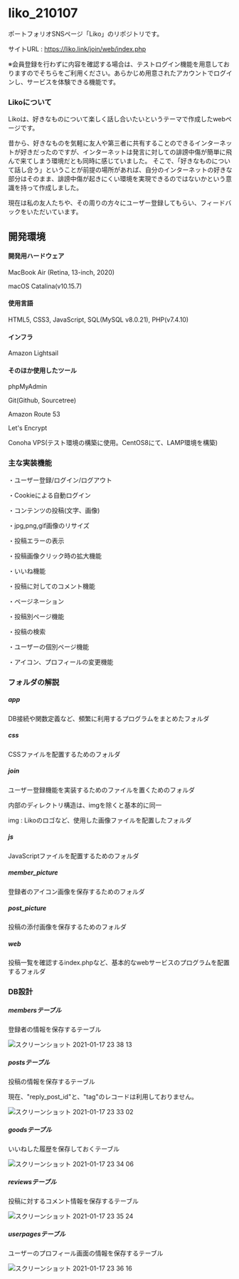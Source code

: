 # liko_210107
ポートフォリオSNSページ「Liko」のリポジトリです。

サイトURL : https://liko.link/join/web/index.php

※会員登録を行わずに内容を確認する場合は、テストログイン機能を用意しておりますのでそちらをご利用ください。あらかじめ用意されたアカウントでログインし、サービスを体験できる機能です。

### Likoについて

Likoは、好きなものについて楽しく話し合いたいというテーマで作成したwebページです。

昔から、好きなものを気軽に友人や第三者に共有することのできるインターネットが好きだったのですが、インターネットは発言に対しての誹謗中傷が簡単に飛んで来てしまう環境だとも同時に感じていました。
そこで、「好きなものについて話し合う」ということが前提の場所があれば、自分のインターネットの好きな部分はそのまま、誹謗中傷が起きにくい環境を実現できるのではないかという意識を持って作成しました。

現在は私の友人たちや、その周りの方々にユーザー登録してもらい、フィードバックをいただいています。


## 開発環境
#### 開発用ハードウェア
MacBook Air (Retina, 13-inch, 2020)

macOS Catalina(v10.15.7)


#### 使用言語
HTML5, CSS3, JavaScript, SQL(MySQL v8.0.21), PHP(v7.4.10)


#### インフラ
Amazon Lightsail


#### そのほか使用したツール
phpMyAdmin

Git(Github, Sourcetree)

Amazon Route 53

Let's Encrypt

Conoha VPS(テスト環境の構築に使用。CentOS8にて、LAMP環境を構築)


### 主な実装機能
・ユーザー登録/ログイン/ログアウト

・Cookieによる自動ログイン

・コンテンツの投稿(文字、画像)

・jpg,png,gif画像のリサイズ

・投稿エラーの表示

・投稿画像クリック時の拡大機能

・いいね機能

・投稿に対してのコメント機能

・ページネーション

・投稿別ページ機能

・投稿の検索

・ユーザーの個別ページ機能

・アイコン、プロフィールの変更機能

### フォルダの解説

##### app

DB接続や関数定義など、頻繁に利用するプログラムをまとめたフォルダ

##### css

CSSファイルを配置するためのフォルダ

##### join

ユーザー登録機能を実装するためのファイルを置くためのフォルダ

内部のディレクトリ構造は、imgを除くと基本的に同一

img : Likoのロゴなど、使用した画像ファイルを配置したフォルダ

##### js

JavaScriptファイルを配置するためのフォルダ

##### member_picture

登録者のアイコン画像を保存するためのフォルダ

##### post_picture

投稿の添付画像を保存するためのフォルダ

##### web

投稿一覧を確認するindex.phpなど、基本的なwebサービスのプログラムを配置するフォルダ


### DB設計

##### membersテーブル

登録者の情報を保存するテーブル

![スクリーンショット 2021-01-17 23 38 13](https://user-images.githubusercontent.com/73050501/104846279-123f6400-591d-11eb-8d84-25c19cb954a4.png)

##### postsテーブル

投稿の情報を保存するテーブル

現在、"reply_post_id"と、"tag"のレコードは利用しておりません。

![スクリーンショット 2021-01-17 23 33 02](https://user-images.githubusercontent.com/73050501/104846123-5a11bb80-591c-11eb-8612-dc8c59e1413c.png)

##### goodsテーブル

いいねした履歴を保存しておくテーブル

![スクリーンショット 2021-01-17 23 34 06](https://user-images.githubusercontent.com/73050501/104846158-7f9ec500-591c-11eb-9d05-d84595d9d82f.png)


##### reviewsテーブル

投稿に対するコメント情報を保存するテーブル

![スクリーンショット 2021-01-17 23 35 24](https://user-images.githubusercontent.com/73050501/104846201-ae1ca000-591c-11eb-81b7-26be3ade4c83.png)


##### userpagesテーブル

ユーザーのプロフィール画面の情報を保存するテーブル

![スクリーンショット 2021-01-17 23 36 16](https://user-images.githubusercontent.com/73050501/104846225-cdb3c880-591c-11eb-99cb-9270e9c161b2.png)


